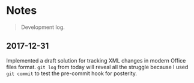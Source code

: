 # Notes

> Development log.

## 2017-12-31

Implemented a draft solution for tracking XML changes in modern Office files format.
`git log` from today will reveal all the struggle because I used `git commit` to test the pre-commit hook for posterity.
